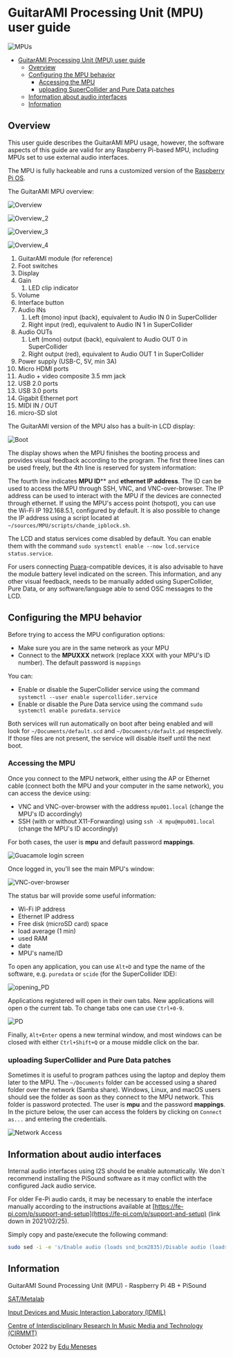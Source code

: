 # GuitarAMI Processing Unit (MPU) user guide

![MPUs](./images_mpu/spus.jpg "MPUs")

- [GuitarAMI Processing Unit (MPU) user guide](#guitarami-processing-unit-mpu-user-guide)
  - [Overview](#overview)
  - [Configuring the MPU behavior](#configuring-the-mpu-behavior)
    - [Accessing the MPU](#accessing-the-mpu)
    - [uploading SuperCollider and Pure Data patches](#uploading-supercollider-and-pure-data-patches)
  - [Information about audio interfaces](#information-about-audio-interfaces)
  - [Information](#information)

## Overview

This user guide describes the GuitarAMI MPU usage, however, the software aspects of this guide are valid for any Raspberry Pi-based MPU, including MPUs set to use external audio interfaces.

The MPU is fully hackeable and runs a customized version of the [Raspberry Pi OS](https://www.raspberrypi.com/software/).

The GuitarAMI MPU overview:

![Overview](./images_mpu/overview1.jpg "Overview")

![Overview_2](./images_mpu/overview2.jpg "Overview 2")

![Overview_3](./images_mpu/overview3.jpg "Overview 3")

![Overview_4](./images_mpu/overview4.jpg "Overview 4")

1. GuitarAMI module (for reference)
2. Foot switches
3. Display
4. Gain
    1. LED clip indicator
5. Volume
6. Interface button
7. Audio INs
    1. Left (mono) input (back), equivalent to Audio IN 0 in SuperCollider
    1. Right input (red), equivalent to Audio IN 1 in SuperCollider
8. Audio OUTs
    1. Left (mono) output (back), equivalent to Audio OUT 0 in SuperCollider
    1. Right output (red), equivalent to Audio OUT 1 in SuperCollider
9. Power supply (USB-C, 5V, min 3A)
10. Micro HDMI ports
11. Audio + video composite 3.5 mm jack
12. USB 2.0 ports
13. USB 3.0 ports
14. Gigabit Ethernet port
15. MIDI IN / OUT
16. micro-SD slot

The GuitarAMI version of the MPU also has a built-in LCD display:

![Boot](./images_mpu/display_boot.jpg "MPU boot")

The display shows when the MPU finishes the booting process and provides visual feedback according to the program. The first three lines can be used freely, but the 4th line is reserved for system information:

The fourth line indicates **MPU ID**** and **ethernet IP address**.
The ID can be used to access the MPU through SSH, VNC, and VNC-over-browser.
The IP address can be used to interact with the MPU if the devices are connected through ethernet.
If using the MPU's access point (hotspot), you can use the Wi-Fi IP 192.168.5.1, configured by default.
It is also possible to change the IP address using a script located at `~/sources/MPU/scripts/chande_ipblock.sh`.

The LCD and status services come disabled by default. You can enable them with the command `sudo systemctl enable --now lcd.service status.service`.

For users connecting [Puara](https://github.com/Puara)-compatible devices, it is also advisable to have the module battery level indicated on the screen.
This information, and any other visual feedback, needs to be manually added using SuperCollider, Pure Data, or any software/language able to send OSC messages to the LCD.

## Configuring the MPU behavior

Before trying to access the MPU configuration options:

- Make sure you are in the same network as your MPU
- Connect to the **MPUXXX** network (replace XXX with your MPU's ID number). The default password is `mappings`

You can:

- Enable or disable the SuperCollider service using the command `systemctl --user enable supercollider.service`
- Enable or disable the Pure Data service using the command `sudo systemctl enable puredata.service`

Both services will run automatically on boot after being enabled and will look for `~/Documents/default.scd` and `~/Documents/default.pd` respectively.
If those files are not present, the service will disable itself until the next boot.

### Accessing the MPU

Once you connect to the MPU network, either using the AP or Ethernet cable (connect both the MPU and your computer in the same network), you can access the device using:

- VNC and VNC-over-browser with the address `mpu001.local` (change the MPU's ID accordingly)
- SSH (with or without X11-Forwarding) using `ssh -X mpu@mpu001.local` (change the MPU's ID accordingly)

For both cases, the user is **mpu** and default password **mappings**.

![Guacamole login screen](./images_mpu/guacamole_login.png "Guacamole login screen")

Once logged in, you'll see the main MPU's window:

![VNC-over-browser](./images_mpu/guacamole.png "VNC-over-browser")

The status bar will provide some useful information:

- Wi-Fi IP address
- Ethernet IP address
- Free disk (microSD card) space
- load average (1 min)
- used RAM
- date
- MPU's name/ID

To open any application, you can use `Alt+D` and type the name of the software, e.g. `puredata` or `scide` (for the SuperCollider IDE):

![opening_PD](./images_mpu/opening_PD.png "opening_PD")

Applications registered will open in their own tabs. New applications will open o the current tab.
To change tabs one can use `Ctrl+0-9`. 

![PD](./images_mpu/PD.png "PD")

Finally, `Alt+Enter` opens a new terminal window, and most windows can be closed with either `Ctrl+Shift+Q` or a mouse middle click on the bar.

### uploading SuperCollider and Pure Data patches

Sometimes it is useful to program pathces using the laptop and deploy them later to the MPU.
The `~/Documents` folder can be accessed using a shared folder over the network (Samba share).
Windows, Linux, and macOS users should see the folder as soon as they connect to the MPU network.
This folder is password protected.
The user is **mpu** and the password **mappings**. In the picture below, the user can access the folders by clicking on `Connect as...` and entering the credentials.

![Network Access](./images_mpu/samba.png "Network Access")

## Information about audio interfaces

Internal audio interfaces using I2S should be enable automatically.
We don´t recommend installing the PiSound software as it may conflict with the configured Jack audio service.

For older Fe-Pi audio cards, it may be necessary to enable the interface manually according to the instructions available at [https://fe-pi.com/p/support-and-setup](https://fe-pi.com/p/support-and-setup) (link down in 2021/02/25).

Simply copy and paste/execute the following command:

```bash
sudo sed -i -e 's/Enable audio (loads snd_bcm2835)/Disable audio (loads snd_bcm2835)/ ; s/dtparam=audio=on/dtparam=audio=off\n\n# Enable Fe-Pi\ndtoverlay=fe-pi-audio/' /boot/config.txt
```

## Information

GuitarAMI Sound Processing Unit (MPU) - Raspberry Pi 4B + PiSound

[SAT/Metalab](https://sat.qc.ca/fr/recherche/metalab)

[Input Devices and Music Interaction Laboratory (IDMIL)](http://www.idmil.org/)

[Centre of Interdisciplinary Research In Music Media and Technology (CIRMMT)](http://www.cirmmt.org/)

October 2022 by [Edu Meneses](http://www.edumeneses.com/)

